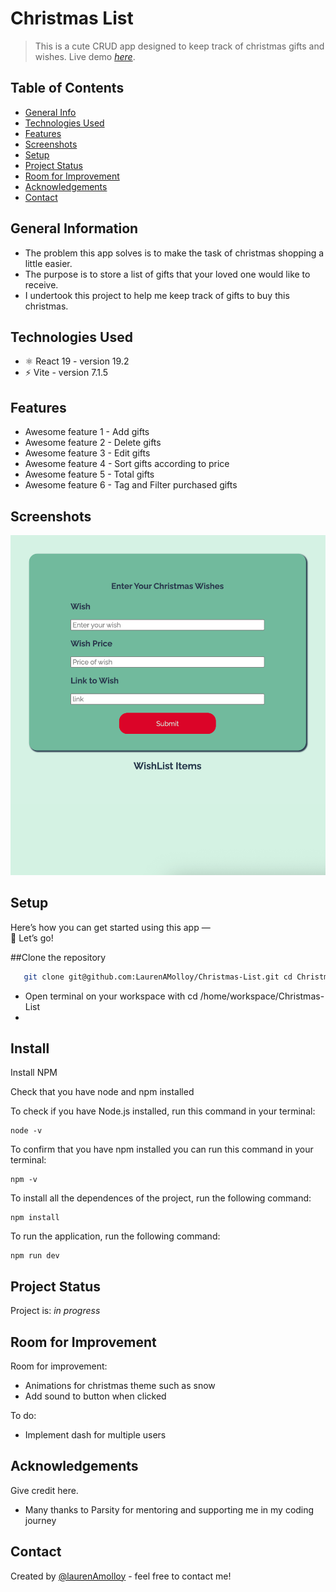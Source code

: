 # Christmas List
> This is a cute CRUD app designed to keep track of christmas gifts and wishes.
> Live demo [_here_](https://christmas-list-jndl.onrender.com/). <!-- If you have the project hosted somewhere, include the link here. -->

## Table of Contents
* [General Info](#general-information)
* [Technologies Used](#technologies-used)
* [Features](#features)
* [Screenshots](#screenshots)
* [Setup](#setup)
* [Project Status](#project-status)
* [Room for Improvement](#room-for-improvement)
* [Acknowledgements](#acknowledgements)
* [Contact](#contact)
<!-- * [License](#license) -->


## General Information
- The problem this app solves is to make the task of christmas shopping a little easier.
- The purpose is to store a list of gifts that your loved one would like to receive.
- I undertook this project to help me keep track of gifts to buy this christmas. 


## Technologies Used
- ⚛️ React 19 - version 19.2
- ⚡ Vite - version 7.1.5
  
## Features

- Awesome feature 1 - Add gifts
- Awesome feature 2 - Delete gifts
- Awesome feature 3 - Edit gifts
- Awesome feature 4 - Sort gifts according to price
- Awesome feature 5 - Total gifts
- Awesome feature 6 - Tag and Filter purchased gifts


## Screenshots
![Example screenshot](./app-preview.png)
<!-- If you have screenshots you'd like to share, include them here. -->


## Setup

Here’s how you can get started using this app —  
🚀 Let’s go!

##Clone the repository
```bash
   git clone git@github.com:LaurenAMolloy/Christmas-List.git cd Christmas-List
```
  + Open terminal on your workspace with cd /home/workspace/Christmas-List
  + 
## Install

Install NPM

Check that you have node and npm installed

To check if you have Node.js installed, run this command in your terminal:
```
node -v
```

To confirm that you have npm installed you can run this command in your terminal:

```
npm -v
```
To install all the dependences of the project, run the following command:

```
npm install
```
To run the application, run the following command:

```
npm run dev
```

## Project Status
Project is: _in progress_ 


## Room for Improvement

Room for improvement:
- Animations for christmas theme such as snow
- Add sound to button when clicked

To do:
- Implement dash for multiple users


## Acknowledgements
Give credit here.
- Many thanks to Parsity for mentoring and supporting me in my coding journey


## Contact
Created by [@laurenAmolloy](https://www.linkedin.com/in/lauren-a-molloy/) - feel free to contact me!


<!-- Optional -->
<!-- ## License -->
<!-- This project is open source and available under the [... License](). -->

<!-- You don't have to include all sections - just the one's relevant to your project -->
